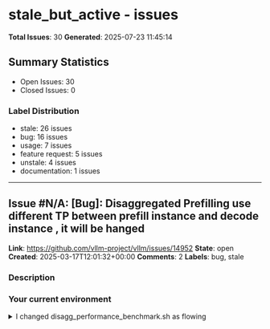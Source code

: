 # stale_but_active - issues

**Total Issues**: 30
**Generated**: 2025-07-23 11:45:14

## Summary Statistics

- Open Issues: 30
- Closed Issues: 0

### Label Distribution

- stale: 26 issues
- bug: 16 issues
- usage: 7 issues
- feature request: 5 issues
- unstale: 4 issues
- documentation: 1 issues

---

## Issue #N/A: [Bug]: Disaggregated Prefilling use different TP between prefill instance and decode instance , it will be hanged

**Link**: https://github.com/vllm-project/vllm/issues/14952
**State**: open
**Created**: 2025-03-17T12:01:32+00:00
**Comments**: 2
**Labels**: bug, stale

### Description

### Your current environment

<details>
<summary>I changed disagg_performance_benchmark.sh as flowing</summary>

```text
launch_disagg_prefill() {
  model="$MODEL_PATH" 
  # disagg prefill
  CUDA_VISIBLE_DEVICES=0 python3 \
    -m vllm.entrypoints.openai.api_server \
    --model $model \
    --port 8100 \
    --max-model-len 10000 \
    --tensor-parallel-size 1 \
    --dtype=half \
    --gpu-memory-utilization 0.6 \
    --kv-transfer-config \
    '{"kv_connector":"PyNcclConnector","kv_role":"kv_producer","kv_rank":0,"kv_parallel_size":2,"kv_buffer_size":5e9}' &

  CUDA_VISIBLE_DEVICES=1,2 python3 \
    -m vllm.entrypoints.openai.api_server \
    --model $model \
    --port 8200 \
    --max-model-len 10000 \
    --tensor-parallel-size 2 \
    --dtype=half \
    --gpu-memory-utilization 0.6 \
    --kv-transfer-config \
    '{"kv_connector":"PyNcclConnector","kv_role":"kv_consumer","kv_rank":1,"kv_parallel_size":2,"kv_buffer_size":5e9}' &

  wait_for_server 8100
  wait_for_server 8200
  p

[... truncated for brevity ...]

---

## Issue #N/A: [Bug]:  topk=1 and temperature=0 cause different output in vllm

**Link**: https://github.com/vllm-project/vllm/issues/5404
**State**: open
**Created**: 2024-06-11T03:00:51+00:00
**Comments**: 27
**Labels**: bug, stale

### Description


### 🐛 Describe the bug

When using different generation configurations, such as top_k=1 or temperature=0 (while keeping other settings unchanged), why do the generated results change? They should both correspond to a deterministic greedy decoding.
vllm 0.4.3

---
Supplement:

The main issue encountered here is that the results generated by setting the temperature coefficient to 0 or topk to 1 are different. I understand that due to operator optimization and the lack of conventional arithmetic properties in floating-point numbers, matrix operations have a certain randomness. However, the sampling process occurs after the hidden_state is generated, at which point no calculations are involved. Therefore, the sampling results of the two sampling parameters should be the same.

---

## Issue #N/A: [Feature]: Enhance integration with advanced LB/gateways with better load/cost reporting and LoRA management

**Link**: https://github.com/vllm-project/vllm/issues/10086
**State**: open
**Created**: 2024-11-06T17:59:22+00:00
**Comments**: 7
**Labels**: feature request, stale

### Description

### 🚀 The feature, motivation and pitch

There are huge potential in more advanced load balancing strategies tailored for the unique characteristics of AI inference, compared to basic strategies such as round robin. [llm instance gateway](https://github.com/kubernetes-sigs/llm-instance-gateway) is one of such efforts and is demonstrating huge [performance wins](https://docs.google.com/document/d/11ALHEF-9yOaLdbHbDjBoTY6fzejoEKiSYHzWpWqe8ZY/edit?tab=t.0).  vLLM can demonstrate leadership in this space by providing  better integration with advanced LBs/gateways.

[This doc](https://docs.google.com/document/d/18VRJ2ufZmAwBZ2jArfvGjQGaWtsQtAP6_yF2Xn6zcms/edit?tab=t.0#heading=h.sw2xdf66jh6) captures the overall requirements for model servers to better support the llm instance gateway. Luckily vLLM already has lots of features/metrics that enable more efficient load balancing such as exposing the KVCacheUtilization metric. 

This is a high level breakdown of the feature requests:

### 

[... truncated for brevity ...]

---

## Issue #N/A: [Bug]: Compliing for CPU fails due to wrong python setup call

**Link**: https://github.com/vllm-project/vllm/issues/15953
**State**: open
**Created**: 2025-04-02T16:20:40+00:00
**Comments**: 6
**Labels**: bug, stale

### Description

### Your current environment

<details>
<summary>The output of `python collect_env.py`</summary>

```text
INFO 04-02 18:13:38 [__init__.py:239] Automatically detected platform cpu.
Collecting environment information...
PyTorch version: 2.6.0+cpu
Is debug build: False
CUDA used to build PyTorch: None
ROCM used to build PyTorch: N/A

OS: Arch Linux (x86_64)
GCC version: (GCC) 14.2.1 20250207
Clang version: 19.1.7
CMake version: version 4.0.0
Libc version: glibc-2.41

Python version: 3.12.9 | packaged by Anaconda, Inc. | (main, Feb  6 2025, 18:56:27) [GCC 11.2.0] (64-bit runtime)
Python platform: Linux-6.13.8-arch1-1-x86_64-with-glibc2.41
Is CUDA available: False
CUDA runtime version: No CUDA
CUDA_MODULE_LOADING set to: N/A
GPU models and configuration: No CUDA
Nvidia driver version: No CUDA
cuDNN version: No CUDA
HIP runtime version: N/A
MIOpen runtime version: N/A
Is XNNPACK available: True

CPU:
Architektur:                          x86_64
CPU Operationsmodus:                  32-bit, 

[... truncated for brevity ...]

---

## Issue #N/A: [Bug]: vllm.engine.async_llm_engine.AsyncEngineDeadError: Background loop has errored already.

**Link**: https://github.com/vllm-project/vllm/issues/5060
**State**: open
**Created**: 2024-05-26T22:44:41+00:00
**Comments**: 45
**Labels**: bug, stale

### Description

### Your current environment

docker image: vllm/vllm-openai:0.4.2
Model: https://huggingface.co/alpindale/c4ai-command-r-plus-GPTQ
GPUs: RTX8000 * 2

### 🐛 Describe the bug

The model works fine until the following error is raised. 
-------------------------------------------------------


INFO 05-26 22:28:18 async_llm_engine.py:529] Received request cmpl-10dff83cb4b6422ba8c64213942a7e46: prompt: '<BOS_TOKEN><|START_OF_TURN_TOKEN|><|USER_TOKEN|>"Question: Is Korea the name of a Nation?\nGuideline: No explanation.\nFormat: {"Answer": "<your yes/no answer>"}<|END_OF_TURN_TOKEN|><|START_OF_TURN_TOKEN|><|CHATBOT_TOKEN|>', sampling_params: SamplingParams(n=1, best_of=1, presence_penalty=0.0, frequency_penalty=0.0, repetition_penalty=1.0, temperature=0.0, top_p=1.0, top_k=-1, min_p=0.0, seed=None, use_beam_search=False, length_penalty=1.0, early_stopping=False, stop=['---'], stop_token_ids=[], include_stop_str_in_output=False, ignore_eos=False, max_tokens=4096, min_tokens=0, log

[... truncated for brevity ...]

---

## Issue #N/A: [Bug]: KeyError: 'local_attn_masks' on running gemma3 models with kv-cache quantization

**Link**: https://github.com/vllm-project/vllm/issues/16061
**State**: open
**Created**: 2025-04-04T13:46:15+00:00
**Comments**: 1
**Labels**: bug, stale

### Description

### Your current environment

<details>
<summary>The output of `python collect_env.py`</summary>

```text
Collecting environment information...                                                                                               
PyTorch version: 2.6.0+cu124                                                                                                        
Is debug build: False                                                                                                               
CUDA used to build PyTorch: 12.4                                                                                                    
ROCM used to build PyTorch: N/A                                                                                                     
                                                                                                                                    
OS: Ubuntu 22.04.4 LTS (x86_64)                                                                 

[... truncated for brevity ...]

---

## Issue #N/A: DeciLMConfig object has no attribute ‘num_key_value_heads_per_layer’ 

**Link**: https://github.com/vllm-project/vllm/issues/15625
**State**: open
**Created**: 2025-03-27T14:54:54+00:00
**Comments**: 5
**Labels**: bug, stale

### Description

### Your current environment

VLLM version: 0.7.3
Model: nvidia/Llama-3_3-Nemotron-Super-49B-v1


### 🐛 Describe the bug

I am trying to run the new Nvidia model Nemotron 49B-v1 using the VLLM 0.7.3 version but I got this error 
DeciLMConfig object has no attribute ‘num_key_value_heads_per_layer’

I have two questions: I know there are PR such as 
https://github.com/vllm-project/vllm/issues/15068
https://github.com/vllm-project/vllm/pull/15008

I am wondering about if the error would be resolved after adding the support for the model. Or the error is unrelated and something is wrong in my end?


---

## Issue #N/A: ExLlamaV2: exl2 support

**Link**: https://github.com/vllm-project/vllm/issues/3203
**State**: open
**Created**: 2024-03-05T14:54:03+00:00
**Comments**: 38
**Labels**: feature request, stale

### Description

If is possible ExLlamaV2 is a very fast and good library to Run [LLM](https://mlabonne.github.io/blog/posts/ExLlamaV2_The_Fastest_Library_to_Run%C2%A0LLMs.html)

[ExLlamaV2 Repo](https://github.com/turboderp/exllamav2)

---

## Issue #N/A: [Usage]: Logprobs Scaling with O(n) Complexity – Unexpected Performance Degradation

**Link**: https://github.com/vllm-project/vllm/issues/14300
**State**: open
**Created**: 2025-03-05T17:47:25+00:00
**Comments**: 3
**Labels**: usage, unstale

### Description

**Title:** Logprobs Scaling with O(n) Complexity – Unexpected Performance Degradation  

**Description:**  
When increasing the `logprobs` parameter, I expected only a minor increase in runtime due to slicing the top-k values from the full vocabulary logits. However, my experiments show an almost O(n) increase in runtime, which suggests that retrieving logprobs is more computationally expensive than anticipated.  

### **Reproduction Code**  
```python
import time
from vllm import LLM
from vllm.sampling_params import SamplingParams

def test_generation_time(llm, logprobs_value, batch_size=32):
    sampling_params = SamplingParams(logprobs=logprobs_value, max_tokens=1)
    
    # Timed run
    start_time = time.time()
    output = llm.generate(["Tell me something about LLMs."] * batch_size,
                         sampling_params=sampling_params,
                         use_tqdm=False)
    end_time = time.time()
    
    return end_time - start_time

def main():
    print("Initializin

[... truncated for brevity ...]

---

## Issue #N/A: [Bug]: `Phi-4-multimodal-instruct` encoder outputs didn't have the same length as defined in input_ids

**Link**: https://github.com/vllm-project/vllm/issues/15404
**State**: open
**Created**: 2025-03-24T15:32:07+00:00
**Comments**: 2
**Labels**: bug, stale

### Description

### Your current environment

<details>
<summary>The output of `python collect_env.py`</summary>

```text
INFO 03-24 14:46:21 [__init__.py:256] Automatically detected platform cuda.
Collecting environment information...
PyTorch version: 2.6.0+cu118
Is debug build: False
CUDA used to build PyTorch: 11.8
ROCM used to build PyTorch: N/A

OS: Ubuntu 20.04.6 LTS (x86_64)
GCC version: (Ubuntu 9.4.0-1ubuntu1~20.04.2) 9.4.0
Clang version: Could not collect
CMake version: version 3.23.0
Libc version: glibc-2.31

Python version: 3.12.9 | packaged by Anaconda, Inc. | (main, Feb  6 2025, 18:56:27) [GCC 11.2.0] (64-bit runtime)
Python platform: Linux-5.4.0-162-generic-x86_64-with-glibc2.31
Is CUDA available: True
CUDA runtime version: Could not collect
CUDA_MODULE_LOADING set to: LAZY
GPU models and configuration: 
GPU 0: NVIDIA GeForce RTX 4090
GPU 1: NVIDIA GeForce RTX 4090
GPU 2: NVIDIA GeForce RTX 4090
GPU 3: NVIDIA GeForce RTX 4090
GPU 4: NVIDIA GeForce RTX 4090
GPU 5: NVIDIA GeForce RTX 4090


[... truncated for brevity ...]

---

## Issue #N/A: [Bug]: The service request for vllm064post1 was prematurely terminated, and it could not output a fixed number of tokens.”

**Link**: https://github.com/vllm-project/vllm/issues/13156
**State**: open
**Created**: 2025-02-12T12:44:50+00:00
**Comments**: 2
**Labels**: usage, stale

### Description

### Your current environment

Using vllm064 post1 and running a benchmark test, with the ignore_eos setting set to 1, for fixed-length input and output testing (input 20000, output 256, qps=2).
I found that regardless of which ASYNC_REQUEST_FUNCS ("vllm": async_request_openai_completions, or "openai-chat": async_request_openai_chat_completions) is used, the actual output token count, which is the length of the output.itl list, does not match the preset value (max_tokens).

Especially when the endpoint is /v1/completions, the length of len(output.itl) is often quite low.
Please let me know how to resolve this. Is it an issue with my settings?

For example:

Using the /v1/chat/completions endpoint

![Image](https://github.com/user-attachments/assets/b7b03752-587d-41cd-9bc4-de72a58f903c)

Using the /v1/completions endpoint

![Image](https://github.com/user-attachments/assets/447a1042-f834-431f-ba70-69c76f11a1de)

I printed the data structure in “backend_request_func.py” below.

![Image](h

[... truncated for brevity ...]

---

## Issue #N/A: [Usage]: ValueError: The checkpoint you are trying to load has model type `qwen2_5_vl` but Transformers does not recognize this architecture

**Link**: https://github.com/vllm-project/vllm/issues/13446
**State**: open
**Created**: 2025-02-18T02:39:11+00:00
**Comments**: 20
**Labels**: usage, unstale

### Description

### Your current environment

```
    raise e
  File "/usr/local/lib/python3.12/dist-packages/vllm/transformers_utils/config.py", line 225, in get_config
    config = AutoConfig.from_pretrained(
             ^^^^^^^^^^^^^^^^^^^^^^^^^^^
  File "/usr/local/lib/python3.12/dist-packages/transformers/models/auto/configuration_auto.py", line 1073, in from_pretrained
    raise ValueError(
ValueError: The checkpoint you are trying to load has model type `qwen2_5_vl` but Transformers does not recognize this architecture. This could be because of an issue with the checkpoint, or because your version of Transformers is out of date.

You can update Transformers with the command `pip install --upgrade transformers`. If this does not work, and the checkpoint is very new, then there may not be a release version that supports this model yet. In this case, you can get the most up-to-date code by installing Transformers from source with the command `pip install git+https://github.com/huggingface/transfo

[... truncated for brevity ...]

---

## Issue #N/A: [Bug]: flash_attn_with_kvcache kernel, an illegal memory access

**Link**: https://github.com/vllm-project/vllm/issues/15113
**State**: open
**Created**: 2025-03-19T08:47:10+00:00
**Comments**: 4
**Labels**: bug, stale

### Description

### Your current environment

<details>
flash_attn_with_kvcache kernel flash::copy illegal memory access


</details>


### 🐛 Describe the bug

flash_attn_with_kvcache kernel flash::copy illegal memory access

### Before submitting a new issue...

- [x] Make sure you already searched for relevant issues, and asked the chatbot living at the bottom right corner of the [documentation page](https://docs.vllm.ai/en/latest/), which can answer lots of frequently asked questions.

---

## Issue #N/A: [Feature]: Add task perplexity mode to optimize PPL evaluation

**Link**: https://github.com/vllm-project/vllm/issues/16324
**State**: open
**Created**: 2025-04-09T07:20:43+00:00
**Comments**: 1
**Labels**: feature request, stale

### Description

### 🚀 The feature, motivation and pitch

When testing 2/3/4-bit quantized LLaMA 2 models (7B/13B/70B) on a single A40 GPU using `lm-evaluation-harness`, I ran into issues with `generate` mode for perplexity (PPL) tasks:

1. PPL evaluation typically uses `generate` mode with `prompt_log_probs=0` and `max_tokens=1`.
2. The current implementation reuses the response log-prob calculation for prompt log-probs. However, the number of new response tokens (≈ number of requests) is much smaller than the total number of prompt tokens. Since response log-probs are computed assuming short outputs, the code uses a memory-heavy approach that easily leads to OOM when applied to long prompts — requiring reduced `gpu_memory_utilization`. 
see https://github.com/vllm-project/vllm/blob/24f6b9a71397539a3d02c801963220b0e9a2aef9/vllm/model_executor/layers/sampler.py#L268-L284
3. Lowering `gpu_memory_utilization` introduces another issue: it keeps KV cache around, causing errors. (This can be mitigated by lo

[... truncated for brevity ...]

---

## Issue #N/A: [Bug]: qwen2.5-vl inference truncated

**Link**: https://github.com/vllm-project/vllm/issues/16763
**State**: open
**Created**: 2025-04-17T07:18:42+00:00
**Comments**: 13
**Labels**: bug, stale

### Description

### Your current environment

<details>
<summary>The output of `python collect_env.py`</summary>

```text
Your output of `python collect_env.py` here
```

Collecting environment information...
PyTorch version: 2.5.1+cu124
Is debug build: False
CUDA used to build PyTorch: 12.4
ROCM used to build PyTorch: N/A

OS: BigCloud Enterprise Linux 7.8 (Core) (x86_64)
GCC version: (GCC) 8.3.1 20190311 (Red Hat 8.3.1-3)
Clang version: Could not collect
CMake version: version 3.31.6
Libc version: glibc-2.28

Python version: 3.12.10 | packaged by conda-forge | (main, Apr 10 2025, 22:21:13) [GCC 13.3.0] (64-bit runtime)
Python platform: Linux-3.10.0-1160.119.1.el7.x86_64-x86_64-with-glibc2.28
Is CUDA available: True
CUDA runtime version: 12.2.91
CUDA_MODULE_LOADING set to: LAZY
GPU models and configuration:
GPU 0: Tesla V100S-PCIE-32GB
GPU 1: Tesla V100S-PCIE-32GB
GPU 2: Tesla V100S-PCIE-32GB
GPU 3: Tesla V100S-PCIE-32GB

Nvidia driver version: 535.230.02
cuDNN version: /usr/local/cuda-12.2/targets/x

[... truncated for brevity ...]

---

## Issue #N/A: Issue with Mistral Small and greek characters

**Link**: https://github.com/vllm-project/vllm/issues/14307
**State**: open
**Created**: 2025-03-05T19:58:32+00:00
**Comments**: 2
**Labels**: usage, unstale

### Description

### Your current environment

```text

--model mistralai/Mistral-Small-24B-Instruct-2501 --tokenizer_mode mistral --config_format mistral --load_format mistral --tool-call-parser mistral --enable-auto-tool-choice

```


### How would you like to use vllm

I run inference for the Mistral Small model with the parameters defined before i have issues with greek characters on llm responses.some of them are clear some are unkown characters.Using the same model with ollama greek is perfect without any issues. Can i use some other parameter for my usecase when inferencing with vllm?


### Before submitting a new issue...

- [x] Make sure you already searched for relevant issues, and asked the chatbot living at the bottom right corner of the [documentation page](https://docs.vllm.ai/en/latest/), which can answer lots of frequently asked questions.

---

## Issue #N/A: [Feature]: Soft Prompts?

**Link**: https://github.com/vllm-project/vllm/issues/16351
**State**: open
**Created**: 2025-04-09T15:04:12+00:00
**Comments**: 2
**Labels**: feature request, stale

### Description

### 🚀 The feature, motivation and pitch

Soft prompts would be similar to Loras in that they are artifacts from a parameter efficient training process that live on the server where vLLM is running. But unlike Loras, which require being set or unset as a global state that affects all requests, soft prompts could be part of the `generate` call. This would allow a single vLLM server to respond to many different fine tuned tasks

I see someone tried something a long time ago but abandoned it. (PR #815 https://github.com/vllm-project/vllm/pull/815)

### Alternatives

_No response_

### Additional context

_No response_

### Before submitting a new issue...

- [x] Make sure you already searched for relevant issues, and asked the chatbot living at the bottom right corner of the [documentation page](https://docs.vllm.ai/en/latest/), which can answer lots of frequently asked questions.

---

## Issue #N/A: [Bug]: AttributeError: 'Qwen2_5OmniConfig' object has no attribute 'num_attention_heads'

**Link**: https://github.com/vllm-project/vllm/issues/16645
**State**: open
**Created**: 2025-04-15T07:48:19+00:00
**Comments**: 2
**Labels**: bug, stale

### Description

### Your current environment

just look here:
[https://github.com/huggingface/transformers/issues/37515#issuecomment-2804126324](url)

### 🐛 Describe the bug

`System Info
root@445d74596699:/vllm-workspace# transformers-cli env

Copy-and-paste the text below in your GitHub issue and FILL OUT the two last points.

transformers version: 4.52.0.dev0
Platform: Linux-5.15.0-43-generic-x86_64-with-glibc2.35
Python version: 3.12.9
Huggingface_hub version: 0.30.2
Safetensors version: 0.5.3
Accelerate version: 1.5.2
Accelerate config: not found
DeepSpeed version: not installed
PyTorch version (GPU?): 2.6.0+cu124 (True)
Tensorflow version (GPU?): not installed (NA)
Flax version (CPU?/GPU?/TPU?): not installed (NA)
Jax version: not installed
JaxLib version: not installed
Using distributed or parallel set-up in script?:
Using GPU in script?:
GPU type: NVIDIA L20
`(base) root@node15:/disk2/Qwen2.5-Omni-7B# more docker-compose.yml
#version: '3.3'
services:

vllm
vllm-openai:
image: vllm/vllm-openai:

[... truncated for brevity ...]

---

## Issue #N/A: Model and GPU memory was cleared after canceling the run in version 0.8.2

**Link**: https://github.com/vllm-project/vllm/issues/15771
**State**: open
**Created**: 2025-03-30T11:47:29+00:00
**Comments**: 1
**Labels**: bug, stale

### Description

### Your current environment

Most updated VLLM version: 0.8.2

### 🐛 Describe the bug

Problem with 0.8.2. This time a very strange error: I was running simulation for 100 iterations, cancel the process after 20 rounds and let it run again, it was not doing anything, then I check the GPU usage and I saw 0% along with 0 GB is used from GPU memory. 
Very strange to see you can not cancel the run otherwise is like deleting your model. 
This problem does not happen in 0.7.3.
I wonder what went wrong in 0.8.2 that caused this. 
If you cancel your run the you need start the session from scratch and load your model, etc. all over again.

### Before submitting a new issue...

- [x] Make sure you already searched for relevant issues, and asked the chatbot living at the bottom right corner of the [documentation page](https://docs.vllm.ai/en/latest/), which can answer lots of frequently asked questions.

---

## Issue #N/A: [Feature]: K-cache only

**Link**: https://github.com/vllm-project/vllm/issues/15679
**State**: open
**Created**: 2025-03-28T06:37:02+00:00
**Comments**: 1
**Labels**: feature request, stale

### Description

### 🚀 The feature, motivation and pitch

from the paper [Slim attention](https://arxiv.org/pdf/2503.05840), it clams that can reduce nearly 1/2 memory, so I think is more friendly to PC.

### Alternatives

_No response_

### Additional context

_No response_

### Before submitting a new issue...

- [x] Make sure you already searched for relevant issues, and asked the chatbot living at the bottom right corner of the [documentation page](https://docs.vllm.ai/en/latest/), which can answer lots of frequently asked questions.

---

## Issue #N/A: [Bug][Triton MLA]: Some calculation errors about triton mla kernal

**Link**: https://github.com/vllm-project/vllm/issues/15530
**State**: open
**Created**: 2025-03-26T08:08:11+00:00
**Comments**: 2
**Labels**: bug, stale

### Description

### Your current environment

None


### 🐛 Describe the bug

I integrated the **triton mla kernel** of vllm and found that when the batch is larger than 1, the last sequence sometimes cannot get the correct result. I have done some experiments on simpler cases, such as kvcache is all 0, and the ideal output is also all 0, but the last sequence will get all nan. Hope to receive a response, thanks.


### Before submitting a new issue...

- [x] Make sure you already searched for relevant issues, and asked the chatbot living at the bottom right corner of the [documentation page](https://docs.vllm.ai/en/latest/), which can answer lots of frequently asked questions.

---

## Issue #N/A: [V1] [Performance Benchmark] Benchmark the performance of Speculative Decoding

**Link**: https://github.com/vllm-project/vllm/issues/15600
**State**: open
**Created**: 2025-03-27T06:23:12+00:00
**Comments**: 15
**Labels**: stale

### Description

1. Let's start with ngram, can you collect both latency and throughput numbers on ShareGPT dataset on H100 and one low end GPU?
2. If the numbers from 1 is not expected, could you run some profiling to understand the performance bottleneck.
3. Get more performance numbers on other datasets. 

---

## Issue #N/A: [Usage]: VLLM 0.7.3 with tensor parallelism outputs only exclamation marks when using multiple GPUs

**Link**: https://github.com/vllm-project/vllm/issues/15194
**State**: open
**Created**: 2025-03-20T07:34:28+00:00
**Comments**: 2
**Labels**: usage, stale

### Description

## Environment
- OS: Ubuntu 22.04
- GPUs: 2x NVIDIA L20 (49GB each)
- VLLM version: 0.7.3
- CUDA version: 12.4.131
- Driver version: 535.161.08
- Model: QwQ-32B-AWQ (AWQ quantized model)

## Problem Description
When running VLLM with tensor parallelism across two GPUs, the model sometimes outputs only exclamation marks (`!`) instead of proper text. This issue only occurs with multiple GPUs and appears to be related to concurrent requests - single GPU deployment works fine.

The problem is consistently reproducible when sending concurrent requests with the same prompt to the API endpoint, but non-concurrent requests sometimes produce normal responses.

## Steps to Reproduce
1. Start VLLM server with tensor parallelism:
```bash
vllm serve /root/data/models/QwQ-32B-AWQ --api-key dev-key --gpu-memory-utilization 0.9 --tensor-parallel-size 2 --quantization awq --host 0.0.0.0 --port 8877 --served-model-name qwq
```

2. Send multiple concurrent requests using curl:
```bash
curl -X POST "http:

[... truncated for brevity ...]

---

## Issue #N/A: [Bug]: Qwen2-VL-2B quantization model has no improvement in reasoning speed compared to the original model

**Link**: https://github.com/vllm-project/vllm/issues/15601
**State**: open
**Created**: 2025-03-27T06:43:06+00:00
**Comments**: 11
**Labels**: bug, stale

### Description

### Your current environment

I performed GPTQ-int8 quantization using the fine-tuned Qwen2-VL-2B model, and there was no improvement in model inference speed after quantization

### 🐛 Describe the bug

I performed GPTQ-int8 quantization using the fine-tuned Qwen2-VL-2B model, and there was no improvement in model inference speed after quantization

### Before submitting a new issue...

- [x] Make sure you already searched for relevant issues, and asked the chatbot living at the bottom right corner of the [documentation page](https://docs.vllm.ai/en/latest/), which can answer lots of frequently asked questions.

---

## Issue #N/A: [Usage]: Asking for help: vllm0.7.2 deploy DeepSeek-R1-int4-gptq-sym-inc

**Link**: https://github.com/vllm-project/vllm/issues/16111
**State**: open
**Created**: 2025-04-06T03:17:09+00:00
**Comments**: 2
**Labels**: usage, stale

### Description

### Your current environment

- version: vllm0.7.2, python3.10
- devices: 8×H800 80G

### How would you like to use vllm

I want to do INT4 Inference on CUDA but both offline and online failed, why?

- model:  [OPEA/DeepSeek-R1-int4-gptq-sym-inc](https://huggingface.co/OPEA/DeepSeek-R1-int4-gptq-sym-inc) follows the standard GPTQ format.

- Offline inference: I used the recommended setting moe_wna16, but even after reducing the gpu_memory_utilization, I still encountered an OOM  error at the very beginning. Additionally, moe_wna16 disables MLA (Model Linear Attention), and I'm not sure if this has any impact on performance.

- Online serving: The vllm server can run normally, and I can access it using openai client. (examples/online_serving/openai_completion_client.py). However, when I use client.chat.completions.create, it times out. When I use client.completions.create, I do get a response, but the output text is garbled and unreadable.

The codes and logs are below.

### 1. offline 

[... truncated for brevity ...]

---

## Issue #N/A: [Bug]: awq Deepseek-R1-AWQ  The model is convertible to awq_marlin during runtime. Using awq_marlin kernel.

**Link**: https://github.com/vllm-project/vllm/issues/15386
**State**: open
**Created**: 2025-03-24T09:55:46+00:00
**Comments**: 3
**Labels**: bug, stale

### Description

### Your current environment


![Image](https://github.com/user-attachments/assets/231880dd-5827-4f65-9ca8-9aa4de0a612f)
vllm==0.8.1 0.8.2 0.8.3.dev5+g5797fb97.precompiled
https://huggingface.co/cognitivecomputations/DeepSeek-R1-AWQ  Concurrent use will result in the error message shown in the figure. 

### 🐛 Describe the bug

The following is the execution script
model_path=/home/ds-r1/models/DeepSeek-R1-awq
vllm serve $model_path \
    --port 23344 \
    --host 0.0.0.0 \
    --tensor-parallel-size 8  \
    --max-model-len 16000 \
    --dtype bfloat16 \
    --gpu-memory-utilization 0.9 \
    --trust-remote-code \
    --served-model-name deepseek-r1 \

### Before submitting a new issue...

- [x] Make sure you already searched for relevant issues, and asked the chatbot living at the bottom right corner of the [documentation page](https://docs.vllm.ai/en/latest/), which can answer lots of frequently asked questions.

---

## Issue #N/A: [Bug]: Bad result when serving extracted Gemma-3-4b-it-language model in vLLM

**Link**: https://github.com/vllm-project/vllm/issues/16360
**State**: open
**Created**: 2025-04-09T19:45:38+00:00
**Comments**: 3
**Labels**: bug, stale

### Description

### Your current environment

### Environment
Docker image: hiyouga/verl:ngc-th2.6.0-cu120-vllm0.8.2-verl0.3.0.post1

### 🐛 Describe the bug

### Problem Description
I've encountered an issue when using vLLM to serve the language model component extracted from gemma-3-4b-it. While the original gemma-3-4b-it model generates normal results with vLLM, the extracted language model (gemma-3-4b-it-language) produces abnormal outputs.

<img width="1134" alt="Image" src="https://github.com/user-attachments/assets/2c11f999-023c-4adc-923d-94c507132b3d" />

### Steps to reproduce
1. Extract the language model from Gemma-3-4b-it:
<img width="730" alt="Image" src="https://github.com/user-attachments/assets/d32f5a83-12f7-4a45-90b0-b3657e3c5344" />
  <br><br>
2. Verify the extracted model works with Transformers:
<img width="729" alt="Image" src="https://github.com/user-attachments/assets/d964cdf0-a808-4134-a806-6c8d8e4d9258" />
This works correctly, producing the expected response（"<bos><bos><start_

[... truncated for brevity ...]

---

## Issue #N/A: [Bug]: GPU memory usage gradually increases.

**Link**: https://github.com/vllm-project/vllm/issues/12610
**State**: open
**Created**: 2025-01-31T13:48:33+00:00
**Comments**: 6
**Labels**: bug, stale

### Description

### Your current environment

[Environment]
```
INFO 01-31 21:44:15 __init__.py:183] Automatically detected platform cuda.
Collecting environment information...
PyTorch version: 2.5.1+cu124
Is debug build: False
CUDA used to build PyTorch: 12.4
ROCM used to build PyTorch: N/A

OS: Ubuntu 22.04.4 LTS (x86_64)
GCC version: (Ubuntu 11.4.0-1ubuntu1~22.04) 11.4.0
Clang version: Could not collect
CMake version: version 3.30.5
Libc version: glibc-2.35

Python version: 3.11.10 | packaged by conda-forge | (main, Oct 16 2024, 01:27:36) [GCC 13.3.0] (64-bit runtime)
Python platform: Linux-5.15.0-25-generic-x86_64-with-glibc2.35
Is CUDA available: True
CUDA runtime version: 12.4.131
CUDA_MODULE_LOADING set to: LAZY
GPU models and configuration: GPU 0: NVIDIA H800 PCIe
Nvidia driver version: 550.54.14
cuDNN version: Could not collect
HIP runtime version: N/A
MIOpen runtime version: N/A
Is XNNPACK available: True

CPU:
Architecture:                    x86_64
CPU op-mode(s):                  32-bit, 

[... truncated for brevity ...]

---

## Issue #N/A: [Usage]: Does vllm support to deploy one model on multiple type GPUs(e.g. one is A100, the other is H20)?

**Link**: https://github.com/vllm-project/vllm/issues/13760
**State**: open
**Created**: 2025-02-24T13:07:29+00:00
**Comments**: 2
**Labels**: usage, unstale

### Description

### Your current environment

```text
Does vllm support to deploy one model on multiple type GPUs(e.g. one is A100, the other is H20, use vllm to deploy one model on the above two GPUs)?
```


### How would you like to use vllm

If i have two GPUs, one is A100, the other is H20, i want to use vllm to deploy one model on the above two GPUs. Does vllm support this?

### Before submitting a new issue...

- [x] Make sure you already searched for relevant issues, and asked the chatbot living at the bottom right corner of the [documentation page](https://docs.vllm.ai/en/latest/), which can answer lots of frequently asked questions.

---

## Issue #N/A: [Doc]: Why is max block_size on CUDA 32?

**Link**: https://github.com/vllm-project/vllm/issues/14319
**State**: open
**Created**: 2025-03-05T23:50:23+00:00
**Comments**: 4
**Labels**: documentation, stale

### Description

### 📚 The doc issue

In the args:
https://github.com/vllm-project/vllm/blob/main/vllm/engine/arg_utils.py#L454
it says about block_size parameter:

> Token block size for contiguous chunks of tokens. This is ignored on neuron devices and set to --max-model-len. On CUDA devices, only block sizes up to 32 are supported. On HPU devices, block size defaults to 128.

1. Where is this requirement for <= 32 on CUDA devices coming from?
2. I was able to successfully run vLLM with block_size 128 on Hopper and see some minor performance improvement. Is the requirement up to date?
3. In flash attention docs I see that paged attention minimum block size is actually 256:
https://github.com/Dao-AILab/flash-attention/blob/d82bbf26924c492064af8b27ab299ff4808d1bf6/hopper/flash_attn_interface.py#L662
Does vLLM use this interface? How does FA paged_block_size relates to vLLM block_size?

### Suggest a potential alternative/fix

_No response_

### Before submitting a new issue...

- [x] Make sure you alre

[... truncated for brevity ...]

---

